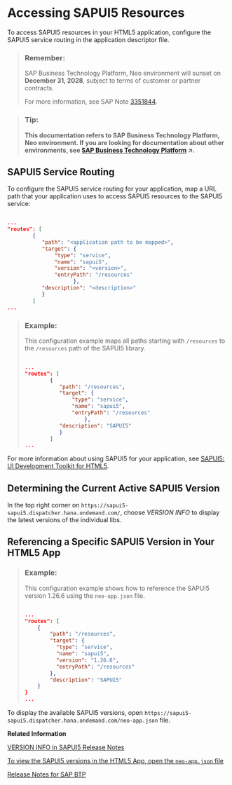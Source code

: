 <!-- loiod18a9b0739264a4dbd0acbbc0232d614 -->

# Accessing SAPUI5 Resources

To access SAPUI5 resources in your HTML5 application, configure the SAPUI5 service routing in the application descriptor file.

> ### Remember:  
> SAP Business Technology Platform, Neo environment will sunset on **December 31, 2028**, subject to terms of customer or partner contracts.
> 
> For more information, see SAP Note [3351844](https://me.sap.com/notes/3351844).

> ### Tip:  
> **This documentation refers to SAP Business Technology Platform, Neo environment. If you are looking for documentation about other environments, see [SAP Business Technology Platform](https://help.sap.com/viewer/65de2977205c403bbc107264b8eccf4b/Cloud/en-US/6a2c1ab5a31b4ed9a2ce17a5329e1dd8.html "SAP Business Technology Platform (SAP BTP) is an integrated offering comprised of the following technology portfolios: application development; process automation; integration; data, analytics, and enterprise planning; artificial intelligence. The platform offers users the ability to turn data into business value, compose end-to-end business processes, connect entire IT landscapes, and personalize, build and extend SAP applications. This reduces the overall total cost of ownership maintaining SAP landscapes and third-party software across end-to-end business processes.") :arrow_upper_right:.**



## SAPUI5 Service Routing

To configure the SAPUI5 service routing for your application, map a URL path that your application uses to access SAPUI5 resources to the SAPUI5 service:

```json

...
"routes": [
        {
           "path": "<application path to be mapped>", 
           "target": {
               "type": "service",
               "name": "sapui5",
               "version": "<version>",
               "entryPath": "/resources"
                     },
           "description": "<description>"
           }
        ]
...

```

> ### Example:  
> This configuration example maps all paths starting with `/resources` to the `/resources` path of the SAPUI5 library.
> 
> ```json
> 
> ...
> "routes": [
>         {
>            "path": "/resources", 
>            "target": {
>                "type": "service",
>                "name": "sapui5",
>                "entryPath": "/resources"
>                    },
>            "description": "SAPUI5"
>            }
>         ]
> ...
> 
> ```



For more information about using SAPUI5 for your application, see [SAPUI5: UI Development Toolkit for HTML5](https://sapui5.hana.ondemand.com/sdk/#docs/guide/95d113be50ae40d5b0b562b84d715227.html).



## Determining the Current Active SAPUI5 Version

In the top right corner on `https://sapui5-sapui5.dispatcher.hana.ondemand.com/`, choose *VERSION INFO* to display the latest versions of the individual libs.



## Referencing a Specific SAPUI5 Version in Your HTML5 App

> ### Example:  
> This configuration example shows how to reference the SAPUI5 version 1.26.6 using the `neo-app.json` file.
> 
> ```json
> 
> ...
> "routes": [
>     {
>         "path": "/resources",
>         "target": {
>           "type": "service",
>           "name": "sapui5",
>           "version": "1.26.6",
>           "entryPath": "/resources"
>         },
>         "description": "SAPUI5"
>     }
> }
> ...
> 
> ```

To display the available SAPUI5 versions, open `https://sapui5-sapui5.dispatcher.hana.ondemand.com/neo-app.json` file.

**Related Information**  


[VERSION INFO in SAPUI5 Release Notes](https://sapui5-sapui5.dispatcher.hana.ondemand.com/)

[To view the SAPUI5 versions in the HTML5 App, open the `neo-app.json` file](https://sapui5-sapui5.dispatcher.hana.ondemand.com/neo-app.json)

[Release Notes for SAP BTP](http://scn.sap.com/docs/DOC-28833)


